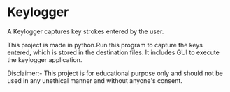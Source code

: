 # Keylogger
A Keylogger captures key strokes entered by the user.

This project is made in python.Run this program to capture the keys entered, which is stored in the destination files.
It includes GUI to execute the keylogger application.

Disclaimer:- This project is for educational purpose only and should not be used in any unethical manner and without anyone's consent.
